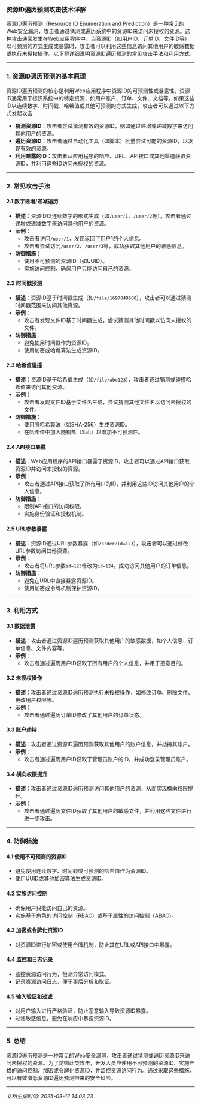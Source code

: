 ### 资源ID遍历预测攻击技术详解

资源ID遍历预测（Resource ID Enumeration and Prediction）是一种常见的Web安全漏洞，攻击者通过猜测或遍历系统中的资源ID来访问未授权的资源。这种攻击通常发生在Web应用程序中，当资源ID（如用户ID、订单ID、文件ID等）以可预测的方式生成或暴露时，攻击者可以利用这些信息访问其他用户的敏感数据或执行未授权操作。以下将详细说明资源ID遍历预测的常见攻击手法和利用方式。

---

### 1. 资源ID遍历预测的基本原理

资源ID遍历预测的核心是利用Web应用程序中资源ID的可预测性或暴露性。资源ID通常用于标识系统中的特定资源，如用户账户、订单、文件、文档等。如果这些ID以连续数字、时间戳、哈希值或其他可预测的方式生成，攻击者可以通过以下方式发起攻击：

- **猜测资源ID**：攻击者尝试猜测有效的资源ID，例如通过递增或递减数字来访问其他用户的资源。
- **遍历资源ID**：攻击者通过自动化工具（如脚本）批量尝试可能的资源ID，以发现有效的资源。
- **利用暴露的ID**：攻击者从应用程序的响应、URL、API接口或其他渠道获取资源ID，并利用这些ID访问未授权的资源。

---

### 2. 常见攻击手法

#### 2.1 数字递增/递减遍历
- **描述**：资源ID以连续数字的形式生成（如`/user/1`、`/user/2`等），攻击者通过递增或递减数字来访问其他用户的资源。
- **示例**：
  - 攻击者访问`/user/1`，发现返回了用户1的个人信息。
  - 攻击者尝试访问`/user/2`、`/user/3`等，成功获取其他用户的敏感信息。
- **防御措施**：
  - 使用不可预测的资源ID（如UUID）。
  - 实施访问控制，确保用户只能访问自己的资源。

#### 2.2 时间戳预测
- **描述**：资源ID基于时间戳生成（如`/file/1697049600`），攻击者可以通过猜测时间戳范围来访问其他资源。
- **示例**：
  - 攻击者发现文件ID基于时间戳生成，尝试猜测其他时间戳以访问未授权的文件。
- **防御措施**：
  - 避免使用时间戳作为资源ID。
  - 使用加密或哈希算法生成资源ID。

#### 2.3 哈希值碰撞
- **描述**：资源ID基于哈希值生成（如`/file/abc123`），攻击者通过猜测或碰撞哈希值来访问其他资源。
- **示例**：
  - 攻击者发现文件ID基于文件名生成，尝试猜测其他文件名以访问未授权的文件。
- **防御措施**：
  - 使用强哈希算法（如SHA-256）生成资源ID。
  - 在哈希值中加入随机盐（Salt）以增加不可预测性。

#### 2.4 API接口暴露
- **描述**：Web应用程序的API接口暴露了资源ID，攻击者可以通过API接口获取资源ID并访问未授权的资源。
- **示例**：
  - 攻击者通过API接口获取了所有用户的ID，并利用这些ID访问其他用户的个人信息。
- **防御措施**：
  - 限制API接口的访问权限。
  - 实施身份验证和授权机制。

#### 2.5 URL参数暴露
- **描述**：资源ID通过URL参数暴露（如`/order?id=123`），攻击者可以通过修改URL参数访问其他资源。
- **示例**：
  - 攻击者将URL参数`id=123`修改为`id=124`，成功访问其他用户的订单信息。
- **防御措施**：
  - 避免在URL中直接暴露资源ID。
  - 使用加密或令牌机制保护资源ID。

---

### 3. 利用方式

#### 3.1 数据泄露
- **描述**：攻击者通过资源ID遍历预测获取其他用户的敏感数据，如个人信息、订单信息、文件内容等。
- **示例**：
  - 攻击者通过遍历用户ID获取了所有用户的个人信息，并用于恶意目的。

#### 3.2 未授权操作
- **描述**：攻击者通过资源ID遍历预测执行未授权操作，如修改订单、删除文件、更改用户权限等。
- **示例**：
  - 攻击者通过遍历订单ID修改了其他用户的订单状态。

#### 3.3 账户劫持
- **描述**：攻击者通过资源ID遍历预测获取其他用户的账户信息，并劫持其账户。
- **示例**：
  - 攻击者通过遍历用户ID获取了管理员账户的ID，并成功登录管理员账户。

#### 3.4 横向权限提升
- **描述**：攻击者通过资源ID遍历预测访问其他用户的资源，从而实现横向权限提升。
- **示例**：
  - 攻击者通过遍历文件ID获取了其他用户的敏感文件，并利用这些文件进行进一步攻击。

---

### 4. 防御措施

#### 4.1 使用不可预测的资源ID
- 避免使用连续数字、时间戳或可预测的哈希值作为资源ID。
- 使用UUID或其他加密算法生成资源ID。

#### 4.2 实施访问控制
- 确保用户只能访问自己的资源。
- 实施基于角色的访问控制（RBAC）或基于属性的访问控制（ABAC）。

#### 4.3 加密或令牌化资源ID
- 对资源ID进行加密或使用令牌机制，防止其在URL或API接口中暴露。

#### 4.4 监控和日志记录
- 监控资源访问行为，检测异常访问模式。
- 记录资源访问日志，便于事后分析和取证。

#### 4.5 输入验证和过滤
- 对用户输入进行严格验证，防止恶意输入导致资源ID暴露。
- 过滤敏感信息，避免在响应中暴露资源ID。

---

### 5. 总结

资源ID遍历预测是一种常见的Web安全漏洞，攻击者通过猜测或遍历资源ID来访问未授权的资源。为了防御此类攻击，开发人员应使用不可预测的资源ID、实施严格的访问控制、加密或令牌化资源ID，并监控资源访问行为。通过采取这些措施，可以有效降低资源ID遍历预测带来的安全风险。

---

*文档生成时间: 2025-03-12 14:03:23*



















